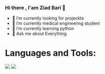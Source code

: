 ### Hi there , I'am Ziad Bari 👋


- 🔭 I’m currently looking for projeckts
- 🔭 I’m currently medical engineering student
- 🌱 I’m currently learning python
- 💬 Ask me about Everything 

# Languages and Tools:
<img src="https://img.shields.io/badge/-HTML-e34f26?logo=html5&logoColor=fff">

<img src="https://img.shields.io/badge/-CSS-1572B6?logo=css3&logoColor=fff">


